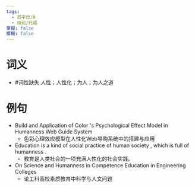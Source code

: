 ```yaml
---
tags:
  - 首字母/H
  - 级别/托福
掌握: false
模糊: false
---
```

# 词义
- #词性缺失 人性；人性化；为人；为人之道
# 例句
- Build and Application of Color 's Psychological Effect Model in Humanness Web Guide System
	- 色彩心理效应模型在人性化Web导购系统中的搭建与应用
- Education is a kind of social practice of human society , which is full of humanness .
	- 教育是人类社会的一项充满人性化的社会实践。
- On Science and Humanness in Competence Education in Engineering Colleges
	- 论工科高校素质教育中科学与人文问题
